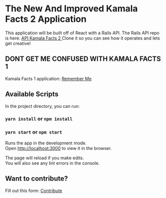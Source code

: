 # The New And Improved Kamala Facts 2 Application
 This application will be built off of React with a Rails API. The Rails API repo is here:
         <a href ="https://github.com/Sydnee510/kamala_facts_2_backend"> API Kamala Facts 2 </a>
         Clone it so you can see how it operates and lets get creative! 
## DONT GET ME CONFUSED WITH KAMALA FACTS 1 
Kamala Facts 1 application:
         <a href ="https://kamalafacts.com/"> Remember Me </a>
         

## Available Scripts

In the project directory, you can run:

### `yarn install` or `npm install`

### `yarn start` or `npm start`

Runs the app in the development mode.\
Open [http://localhost:3000](http://localhost:3000) to view it in the browser.

The page will reload if you make edits.\
You will also see any lint errors in the console.

 ## Want to contribute?
Fill out this form: <a href="https://8chs9p8ozu1.typeform.com/to/qLkOY7W1" target="blank">Contribute</a>

